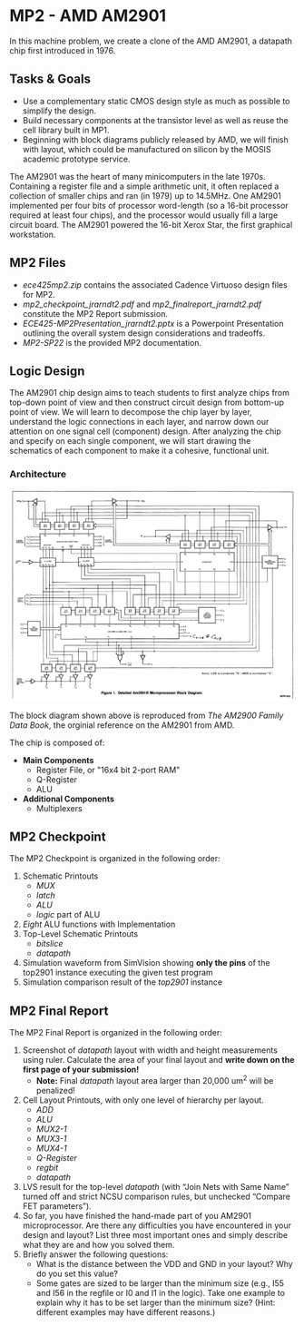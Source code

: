 # MP2 - AMD AM2901

In this machine problem, we create a clone of the AMD AM2901, a datapath chip first introduced in 1976.

## Tasks & Goals 
* Use a complementary static CMOS design style as much as possible to simplify the design.
* Build necessary components at the transistor level as well as reuse the cell library built in MP1. 
* Beginning with block diagrams publicly released by AMD, we will finish with layout, which could be manufactured on silicon by the MOSIS academic prototype service. 

The AM2901 was the heart of many minicomputers in the late 1970s. Containing a register file and a simple arithmetic unit, it often replaced a collection of smaller chips and ran (in 1979) up to 14.5MHz. One AM2901 implemented per four bits of processor word-length (so a 16-bit processor required at least four chips), and the processor would usually fill a large circuit board. The AM2901 powered the 16-bit Xerox Star, the first graphical workstation.

## MP2 Files
* *ece425mp2.zip* contains the associated Cadence Virtuoso design files for MP2.
* *mp2_checkpoint_jrarndt2.pdf* and *mp2_finalreport_jrarndt2.pdf* constitute the MP2 Report submission.
* *ECE425-MP2Presentation_jrarndt2.pptx* is a Powerpoint Presentation outlining the overall system design considerations and tradeoffs. 
* *MP2-SP22* is the provided MP2 documentation. 

## Logic Design
The AM2901 chip design aims to teach students to first analyze chips from top-down point of view and then construct circuit design from bottom-up point of view. We will learn to decompose the chip layer by layer, understand the logic connections in each layer, and narrow down our attention on one signal cell (component) design. After analyzing the chip and specify on each single component, we will start drawing the schematics of each component to make it a cohesive, functional unit. 

### Architecture
![AM2901-BlockDiagram](https://github.com/jackrarndt/AM2901/blob/main/MP2%20-%20AMD%20AM2901/Additional%20Figures/AM2901-BlockDiagram.png)

The block diagram shown above is reproduced from *The AM2900 Family Data Book*, the orginial reference on the AM2901 from AMD.

The chip is composed of:
* **Main Components**
    * Register File, or "16x4 bit 2-port RAM"
    * Q-Register
    * ALU
* **Additional Components**
    * Multiplexers












## MP2 Checkpoint
The MP2 Checkpoint is organized in the following order:
1. Schematic Printouts
    * *MUX*
    * *latch*
    * *ALU*
    * *logic* part of ALU
2. *Eight* ALU functions with Implementation
3. Top-Level Schematic Printouts
    * *bitslice*
    * *datapath*
4. Simulation waveform from SimVision showing **only the pins** of the top2901 instance executing
the given test program
5. Simulation comparison result of the *top2901* instance

## MP2 Final Report
The MP2 Final Report is organized in the following order:
1. Screenshot of *datapath* layout with width and height measurements using ruler. Calculate the area of your final layout and **write down on the first page of your submission!**
    * **Note:** Final *datapath* layout area larger than 20,000 um<sup>2</sup> will be penalized!  
2. Cell Layout Printouts, with only one level of hierarchy per layout. 
    * *ADD*
    * *ALU*
    * *MUX2-1*
    * *MUX3-1*
    * *MUX4-1*
    * *Q-Register*
    * *regbit*
    * *datapath*
3. LVS result for the top-level *datapath* (with “Join Nets with Same Name” turned off and strict NCSU comparison rules, but unchecked “Compare FET parameters”).
4. So far, you have finished the hand-made part of you AM2901 microprocessor. Are there any difficulties you have encountered in your design and layout? List three most important ones and simply describe what they are and how you solved them.
5. Briefly answer the following questions:
    * What is the distance between the VDD and GND in your layout? Why do you set this value? 
    * Some gates are sized to be larger than the minimum size (e.g., I55 and I56 in the regfile or I0 and I1 in the logic). Take one example to explain why it has to be set larger than the minimum size? (Hint: different examples may have different reasons.)





